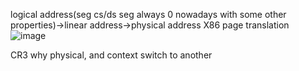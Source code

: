 
logical address(seg cs/ds seg always 0 nowadays with some other properties)->linear address->physical address
X86 page translation
![image](https://github.com/upempty/pynote/assets/52414719/6c8fcf2f-35b5-458e-9366-b4f330ac7b5b)

CR3 why physical, and context switch to another 
